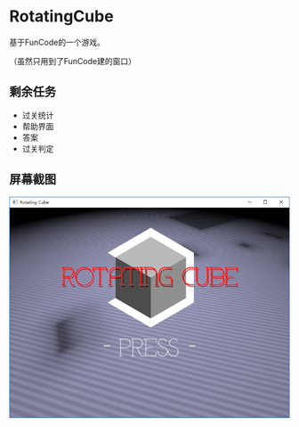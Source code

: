# RotatingCube
基于FunCode的一个游戏。

（虽然只用到了FunCode建的窗口）

## 剩余任务

* 过关统计
* 帮助界面
* 答案
* 过关判定


## 屏幕截图
![Screenshot](screenshot.png)
